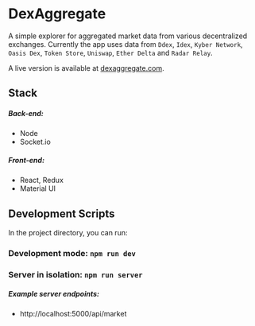 # DexAggregate

A simple explorer for aggregated market data from various decentralized exchanges. Currently the app uses data from `Ddex`, `Idex`, `Kyber Network`, `Oasis Dex`, `Token Store`, `Uniswap`, `Ether Delta` and `Radar Relay`.

A live version is available at [dexaggregate.com](https://www.dexaggregate.com).

## Stack

##### Back-end:
* Node
* Socket.io

##### Front-end:
* React, Redux
* Material UI

## Development Scripts

In the project directory, you can run:

### Development mode: `npm run dev` 

### Server in isolation: `npm run server`

##### Example server endpoints:

* http://localhost:5000/api/market


